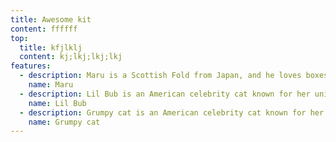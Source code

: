 ```yaml
---
title: Awesome kit
content: ffffff
top:
  title: kfjlklj
  content: kj;lkj;lkj;lkj
features:
  - description: Maru is a Scottish Fold from Japan, and he loves boxes.
    name: Maru
  - description: Lil Bub is an American celebrity cat known for her unique appearance.
    name: Lil Bub
  - description: Grumpy cat is an American celebrity cat known for her grumpy appearance.
    name: Grumpy cat
---
```

